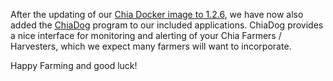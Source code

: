 
After the updating of our [Chia Docker image to 1.2.6](https://github.com/truepool/chia-docker/releases/tag/v1.2.6_1), we have now also added the [ChiaDog](https://github.com/martomi/chiadog/) program to our included applications. ChiaDog provides a nice interface for monitoring and alerting of your Chia Farmers / Harvesters, which we expect many farmers will want to incorporate.

Happy Farming and good luck!

